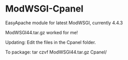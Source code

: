 ModWSGI-Cpanel
==============

EasyApache module for latest ModWSGI, currently 4.4.3


ModWSGI44.tar.gz worked for me!

Updating:
Edit the files in the Cpanel folder.

To package:
tar czvf ModWSGI44.tar.gz Cpanel/

